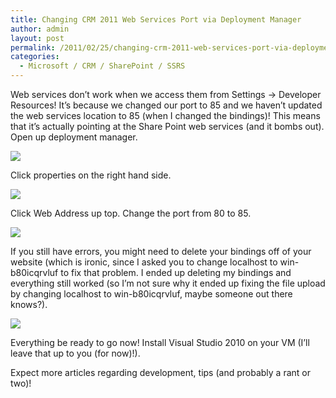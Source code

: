 ```yaml
---
title: Changing CRM 2011 Web Services Port via Deployment Manager
author: admin
layout: post
permalink: /2011/02/25/changing-crm-2011-web-services-port-via-deployment-manager/
categories:
  - Microsoft / CRM / SharePoint / SSRS
---
```



Web services don’t work when we access them from Settings -> Developer Resources! It’s because we changed our port to 85 and we haven’t updated the web services location to 85 (when I changed the bindings)! This means that it’s actually pointing at the Share Point web services (and it bombs out). Open up deployment manager.

![][2]

 [2]: /images/old/CRM2011_Web_Services_Menu_1.png

Click properties on the right hand side.

![][3]

 [3]: /images/old/CRM2011_Web_Services_Dep_2.png

Click Web Address up top. Change the port from 80 to 85.

![][4]

 [4]: /images/old/CRM2011_Web_Services_80_85_3.png

If you still have errors, you might need to delete your bindings off of your website (which is ironic, since I asked you to change localhost to win-b80icqrvluf to fix that problem. I ended up deleting my bindings and everything still worked (so I’m not sure why it ended up fixing the file upload by changing localhost to win-b80icqrvluf, maybe someone out there knows?). 

![][5]

 [5]: /images/old/CRM2011_Web_Services_Delete_Bindings_4.png

Everything be ready to go now! Install Visual Studio 2010 on your VM (I’ll leave that up to you (for now)!). 

Expect more articles regarding development, tips (and probably a rant or two)!
